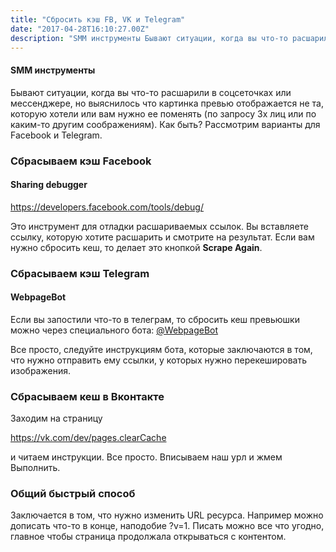 ```yaml
---
title: "Сбросить кэш FB, VK и Telegram"
date: "2017-04-28T16:10:27.00Z"
description: "SMM инструменты Бывают ситуации, когда вы что-то расшарили в соцсеточках или мессенджере, но выяснилось что картинка превью отоб"
---
```


<!--kg-card-begin: html--><h4>SMM инструменты</h4>
<p>Бывают ситуации, когда вы что-то расшарили в соцсеточках или мессенджере, но выяснилось что картинка превью отображается не та, которую хотели или вам нужно ее поменять (по запросу 3х лиц или по каким-то другим соображениям). Как быть? Рассмотрим варианты для Facebook и Telegram.</p>
<h3>Сбрасываем кэш Facebook</h3>
<h4>Sharing debugger</h4>
<p><a href="https://developers.facebook.com/tools/debug/" target="_blank" rel="noopener noreferrer">https://developers.facebook.com/tools/debug/</a></p>
<p>Это инструмент для отладки расшариваемых ссылок. Вы вставляете ссылку, которую хотите расшарить и смотрите на результат. Если вам нужно сбросить кеш, то делает это кнопкой <strong>Scrape Again</strong>.</p>
<h3>Сбрасываем кэш Telegram</h3>
<h4>WebpageBot</h4>
<p>Если вы запостили что-то в телеграм, то сбросить кеш превьюшки можно через специального бота: <a href="https://web.telegram.org/#/im?p=@WebpageBot" target="_blank" rel="noopener noreferrer">@WebpageBot</a></p>
<p>Все просто, следуйте инструкциям бота, которые заключаются в том, что нужно отправить ему ссылки, у которых нужно перекешировать изображения.</p>
<h3>Сбрасываем кеш в Вконтакте</h3>
<p>Заходим на страницу</p>
<p><a href="https://vk.com/dev/pages.clearCache" target="_blank" rel="noopener noreferrer">https://vk.com/dev/pages.clearCache</a></p>
<p>и читаем инструкции. Все просто. Вписываем наш урл и жмем Выполнить.</p>
<h3>Общий быстрый способ</h3>
<p>Заключается в том, что нужно изменить URL ресурса. Например можно дописать что-то в конце, наподобие ?v=1. Писать можно все что угодно, главное чтобы страница продолжала открываться с контентом.</p>
<!--kg-card-end: html-->

